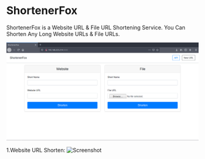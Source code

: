 # ShortenerFox

ShortenerFox is a Website URL & File URL Shortening Service.
You Can Shorten Any Long Website URLs & File URLs.

![Screenshot](/screenshots/home_page.png)

1.Website URL Shorten:
![Screenshot](/website_url_shorten/website_url_shorten.png)
